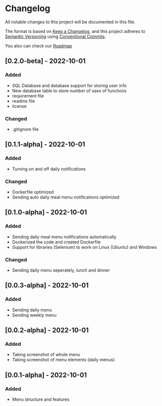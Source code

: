 # Changelog

All notable changes to this project will be documented in this file.

The format is based on [Keep a Changelog](https://keepachangelog.com/en/1.0.0/),
and this project adheres to [Semantic Versioning](https://semver.org/spec/v2.0.0.html) using [Conventional Commits](https://www.conventionalcommits.org/en/v1.0.0/).

You also can check our [Roadmap](https://bit.ly/bilkentsuperbot)

## [0.2.0-beta] - 2022-10-01
### Added
- SQL Database and database support for storing user info
- New database table to store number of uses of functions
- requirement file
- readme file
- license
### Changed
- .gitignore file

## [0.1.1-alpha] - 2022-10-01
### Added
- Turning on and off daily notifications
### Changed
- Dockerfile optimized
- Sending auto daily meal menu notifications optimized
## [0.1.0-alpha] - 2022-10-01
### Added
- Sending daily meal menu notifications automatically
- Dockerized the code and created Dockerfile
- Support for libraries (Selenium) to work on Linux (Ubuntu) and Windows
### Changed
- Sending daily menu seperately, lunch and dinner
## [0.0.3-alpha] - 2022-10-01
### Added
- Sending daily menu
- Sending weekly menu

## [0.0.2-alpha] - 2022-10-01
### Added
- Taking screenshot of whole menu
- Taking screenshot of menu elements (daily menus)

## [0.0.1-alpha] - 2022-10-01
### Added
- Menu structure and features
